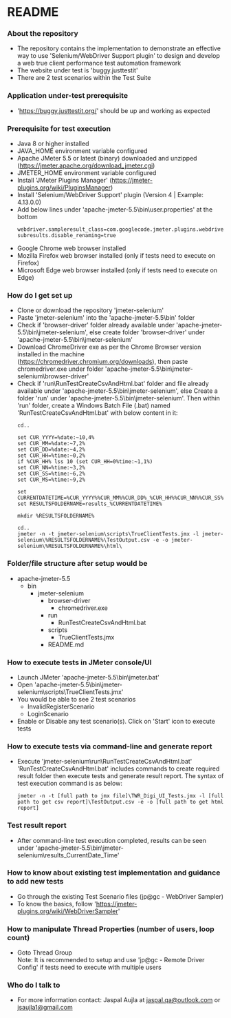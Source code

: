 # README #

### About the repository ###
* The repository contains the implementation to demonstrate an effective way to use 'Selenium/WebDriver Support plugin' to design and develop a web true client performance test automation framework
* The website under test is 'buggy.justtestit'
* There are 2 test scenarios within the Test Suite

### Application under-test prerequisite ###
* 'https://buggy.justtestit.org/' should be up and working as expected

### Prerequisite for test execution ###
* Java 8 or higher installed
* JAVA_HOME environment variable configured
* Apache JMeter 5.5 or latest (binary) downloaded and unzipped (https://jmeter.apache.org/download_jmeter.cgi)
* JMETER_HOME environment variable configured
* Install 'JMeter Plugins Manager' (https://jmeter-plugins.org/wiki/PluginsManager)
* Install 'Selenium/WebDriver Support' plugin (Version 4 | Example: 4.13.0.0)
* Add below lines under 'apache-jmeter-5.5\bin\user.properties' at the bottom
  ```
  webdriver.sampleresult_class=com.googlecode.jmeter.plugins.webdriver.sampler.SampleResultWithSubs  
  subresults.disable_renaming=true
  ```
* Google Chrome web browser installed
* Mozilla Firefox web browser installed (only if tests need to execute on Firefox)
* Microsoft Edge web browser installed (only if tests need to execute on Edge)

### How do I get set up ###
* Clone or download the repository 'jmeter-selenium'
* Paste 'jmeter-selenium' into the 'apache-jmeter-5.5\bin\' folder
* Check if 'browser-driver' folder already available under 'apache-jmeter-5.5\bin\jmeter-selenium\', else create folder 'browser-driver' under 'apache-jmeter-5.5\bin\jmeter-selenium\'
* Download ChromeDriver exe as per the Chrome Browser version installed in the machine (https://chromedriver.chromium.org/downloads), then paste chromedriver.exe under folder 'apache-jmeter-5.5\bin\jmeter-selenium\browser-driver\'
* Check if 'run\RunTestCreateCsvAndHtml.bat' folder and file already available under 'apache-jmeter-5.5\bin\jmeter-selenium\', else Create a folder 'run' under 'apache-jmeter-5.5\bin\jmeter-selenium\'. Then within 'run' folder, create a Windows Batch File (.bat) named 'RunTestCreateCsvAndHtml.bat' with below content in it:
  ```
  cd..
  
  set CUR_YYYY=%date:~10,4%
  set CUR_MM=%date:~7,2%
  set CUR_DD=%date:~4,2%
  set CUR_HH=%time:~0,2%
  if %CUR_HH% lss 10 (set CUR_HH=0%time:~1,1%)
  set CUR_NN=%time:~3,2%
  set CUR_SS=%time:~6,2%
  set CUR_MS=%time:~9,2%
  
  set CURRENTDATETIME=%CUR_YYYY%%CUR_MM%%CUR_DD%_%CUR_HH%%CUR_NN%%CUR_SS%
  set RESULTSFOLDERNAME=results_%CURRENTDATETIME%
  
  mkdir %RESULTSFOLDERNAME%
  
  cd..
  jmeter -n -t jmeter-selenium\scripts\TrueClientTests.jmx -l jmeter-selenium\%RESULTSFOLDERNAME%\TestOutput.csv -e -o jmeter-selenium\%RESULTSFOLDERNAME%\html\
  ```

### Folder/file structure after setup would be ###
- apache-jmeter-5.5
    - bin
        - jmeter-selenium
            - browser-driver
                - chromedriver.exe
            - run
                - RunTestCreateCsvAndHtml.bat
            - scripts
                - TrueClientTests.jmx
            - README.md

### How to execute tests in JMeter console/UI ###
* Launch JMeter 'apache-jmeter-5.5\bin\jmeter.bat'
* Open 'apache-jmeter-5.5\bin\jmeter-selenium\scripts\TrueClientTests.jmx'
* You would be able to see 2 test scenarios
    - InvalidRegisterScenario  
    - LoginScenario  
* Enable or Disable any test scenario(s). Click on 'Start' icon to execute tests

### How to execute tests via command-line and generate report ###
* Execute 'jmeter-selenium\run\RunTestCreateCsvAndHtml.bat'  
  'RunTestCreateCsvAndHtml.bat' includes commands to create required result folder then execute tests and generate result report. The syntax of test execution command is as below:  
  ```
  jmeter -n -t [full path to jmx file]\TWR_Digi_UI_Tests.jmx -l [full path to get csv report]\TestOutput.csv -e -o [full path to get html report]
  ```

### Test result report ###
* After command-line test execution completed, results can be seen under 'apache-jmeter-5.5\bin\jmeter-selenium\results_CurrentDate_Time'

### How to know about existing test implementation and guidance to add new tests ###
* Go through the existing Test Scenario files (jp@gc - WebDriver Sampler)
* To know the basics, follow 'https://jmeter-plugins.org/wiki/WebDriverSampler'

### How to manipulate Thread Properties (number of users, loop count) ###
* Goto Thread Group  
  Note: It is recommended to setup and use 'jp@gc - Remote Driver Config' if tests need to execute with multiple users

### Who do I talk to ###
* For more information contact: Jaspal Aujla at [jaspal.qa@outlook.com](mailto:jaspal.qa@outlook.com) or [jsaujla1@gmail.com](mailto:jsaujla1@gmail.com)
